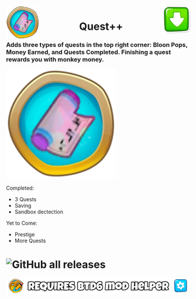 <a href="https://github.com/Mattcy1/Quest/releases/latest/download/QuestMod.dll">
    <img align="left" alt="Icon" height="90" src="Icon.png">
    <img align="right" alt="Download" height="75" src="https://raw.githubusercontent.com/gurrenm3/BTD-Mod-Helper/master/BloonsTD6%20Mod%20Helper/Resources/DownloadBtn.png">
</a>

<h1 align="center">Quest++</h1>

### Adds three types of quests in the top right corner: Bloon Pops, Money Earned, and Quests Completed. Finishing a quest rewards you with monkey money.
<p float="left">
    <img alt="Quest" width="300" height="300" src="Icon.png"/>
</p>





Completed:

* 3 Quests
* Saving
* Sandbox dectection

Yet to Come:

* Prestige
* More Quests
  
<h1 aling="left"><img alt="GitHub all releases" height="25" src="https://img.shields.io/github/downloads/Mattcy1/WheelOfDoom/total?label=Total%20Dowloads"></h1>


[![Requires BTD6 Mod Helper](https://raw.githubusercontent.com/gurrenm3/BTD-Mod-Helper/master/banner.png)](https://github.com/gurrenm3/BTD-Mod-Helper#readme)
